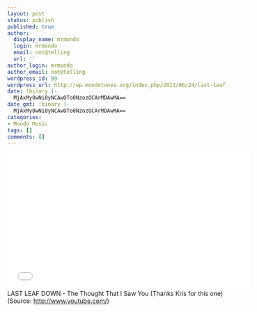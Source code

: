 ```yaml
---
layout: post
status: publish
published: true
author:
  display_name: mrmondo
  login: mrmondo
  email: not@telling
  url: ''
author_login: mrmondo
author_email: not@telling
wordpress_id: 99
wordpress_url: http://wp.mondotunes.org/index.php/2013/06/24/last-leaf-down-the-thought-that-i-saw-you/
date: !binary |-
  MjAxMy0wNi0yNCAwOTo0NzozOCArMDAwMA==
date_gmt: !binary |-
  MjAxMy0wNi0yNCAwOTo0NzozOCArMDAwMA==
categories:
- Mondo Music
tags: []
comments: []
---
```

<iframe width="560" height="315" src="//www.youtube.com/embed/oETWaxcUJL4" frameborder="0"> </iframe>
LAST LEAF DOWN - The Thought That I Saw You
(Thanks Kris for this one)
<div class="attribution">(<span>Source:</span> <a href="http://www.youtube.com/">http://www.youtube.com/</a>)</div>

